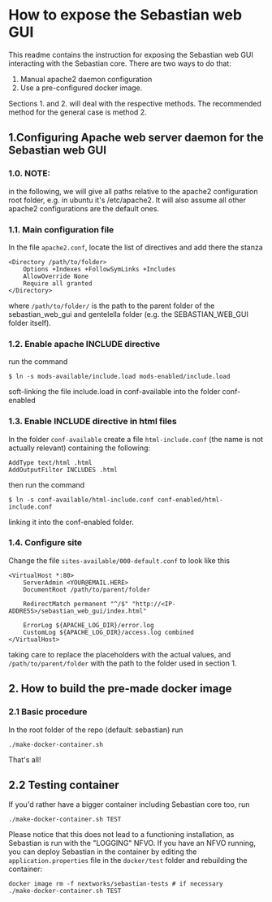# How to expose the Sebastian web GUI

This readme contains the instruction for exposing the Sebastian web GUI interacting with the Sebastian core.
There are two ways to do that:
1. Manual apache2 daemon configuration
2. Use a pre-configured docker image.

Sections 1. and 2. will deal with the respective methods. The recommended method for the general case is
method 2.

## 1.Configuring Apache web server daemon for the Sebastian web GUI

### 1.0. NOTE:
in the following, we will give all paths relative to the apache2 configuration root folder,
e.g. in ubuntu it's /etc/apache2. It will also assume all other apache2 configurations are the default
ones.

### 1.1. Main configuration file

In the file `apache2.conf`, locate the list of <Directory/> directives and add
there the stanza

```
<Directory /path/to/folder>
	Options +Indexes +FollowSymLinks +Includes
	AllowOverride None
	Require all granted
</Directory>
```

where `/path/to/folder/` is the path to the parent folder of the sebastian_web_gui and gentelella folder
(e.g. the SEBASTIAN_WEB_GUI folder itself).

### 1.2. Enable apache INCLUDE directive

run the command
```
$ ln -s mods-available/include.load mods-enabled/include.load
```
soft-linking the file include.load in conf-available into the folder conf-enabled

### 1.3. Enable INCLUDE directive in html files

In the folder `conf-available` create a file `html-include.conf` (the name is not actually relevant)
containing the following:

```
AddType text/html .html
AddOutputFilter INCLUDES .html
```

then run the command
```
$ ln -s conf-available/html-include.conf conf-enabled/html-include.conf
```
linking it into the conf-enabled folder.

### 1.4. Configure site

Change the file `sites-available/000-default.conf` to look like this

```
<VirtualHost *:80>
	ServerAdmin <YOUR@EMAIL.HERE>
	DocumentRoot /path/to/parent/folder

	RedirectMatch permanent "^/$" "http://<IP-ADDRESS>/sebastian_web_gui/index.html"

	ErrorLog ${APACHE_LOG_DIR}/error.log
	CustomLog ${APACHE_LOG_DIR}/access.log combined
</VirtualHost>
```

taking care to replace the placeholders with the actual values, and `/path/to/parent/folder`
with the path to the folder used in section 1.

## 2. How to build the pre-made docker image

### 2.1 Basic procedure 

In the root folder of the repo (default: sebastian) run

```
./make-docker-container.sh
```

That's all!

## 2.2 Testing container

If you'd rather have a bigger container including Sebastian core too, run

```
./make-docker-container.sh TEST
```

Please notice that this does not lead to a functioning installation, as Sebastian is run with the "LOGGING" NFVO.
If you have an NFVO running, you can deploy Sebastian in the container by editing the `application.properties` file
in the `docker/test` folder and rebuilding the container:

```
docker image rm -f nextworks/sebastian-tests # if necessary
./make-docker-container.sh TEST 
```
